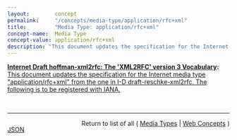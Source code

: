 ```yaml
---
layout:        concept
permalink:     "/concepts/media-type/application/rfc+xml"
title:         "Media Type: application/rfc+xml"
concept-name:  Media Type
concept-value: application/rfc+xml
description: "This document updates the specification for the Internet media type \"application/rfc+xml\" from the one in I-D draft-reschke-xml2rfc.  The following is to be registered with IANA."
---
```


**[Internet Draft hoffman-xml2rfc: The 'XML2RFC' version 3 Vocabulary](/specs/IETF/I-D/hoffman-xml2rfc " This document defines the &#34;XML2RFC&#34; version 3 vocabulary; an XML-based language used for writing RFCs and Internet-Drafts. It is heavily derived from the version 2 vocabulary that is also under discussion. This document obsoletes the v2 grammar described in RFC 2629 and its expected followup, draft-reschke-xml2rfc."):** [This document updates the specification for the Internet media type "application/rfc+xml" from the one in I-D draft-reschke-xml2rfc.  The following is to be registered with IANA.](http://tools.ietf.org/html/draft-hoffman-xml2rfc-15#section-6.1 "Read documentation for Media Type &#34;application/rfc+xml&#34;")

<br/>
<hr/>

<p style="float : left"><a href="./application/rfc+xml.json" title="JSON representing this particular Web Concept value">JSON</a></p>
<p style="text-align: right">Return to list of all ( <a href="../media-types">Media Types</a> | <a href="../">Web Concepts</a> )</p>
